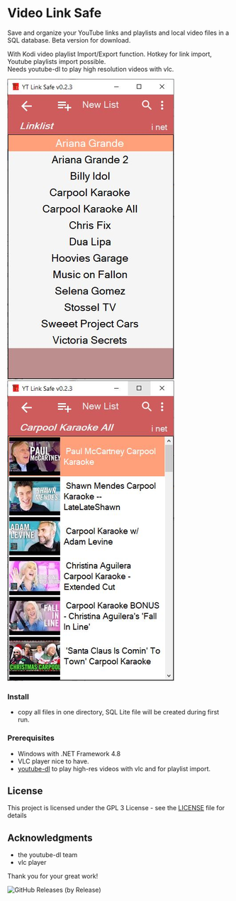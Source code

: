 # Video Link Safe

Save and organize your YouTube links and playlists and local video files in a SQL database. Beta version for download.
  
With Kodi video playlist Import/Export function. Hotkey for link import, Youtube playlists import possible.  
Needs youtube-dl to play high resolution videos with vlc.  

 ![UI](list1.JPG)
 ![UI](list2.JPG)
 
### Install

- copy all files in one directory, SQL Lite file will be created during first run.
 
### Prerequisites

- Windows with .NET Framework 4.8 
- VLC player nice to have.
- [youtube-dl](https://github.com/ytdl-org/youtube-dl/releases) to play high-res videos with vlc and for playlist import.  

 
## License

This project is licensed under the GPL 3 License - see the [LICENSE](LICENSE) file for details

## Acknowledgments

* the youtube-dl team
* vlc player

Thank you for your great work!
 
 
![GitHub Releases (by Release)](https://img.shields.io/github/downloads/Isayso/YT-Link-Safe/v0.2.?/total)

